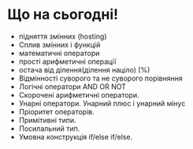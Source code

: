 # Що на сьогодні!

 - підняття змінних (hosting)
 - Сплив змінних і функцій
 - математичні оператори
 - прості арифметичні операції
 - остача від ділення(ділення націло) (%)
 - Відмінності суворого та не суворого порівняння
 - Логічні оператори AND OR NOT
 - Скорочені арифметичні оператори.
 - Унарні оператори. Унарний плюс і унарний мінус
 - Пріоритет операторів.
 - Примітивні типи.
 - Посилальний тип.
 - Умовна конструкція if/else if/else.